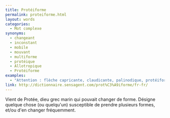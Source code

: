 ```yaml
---
title: Protéiforme
permalink: proteiforme.html
layout: words
categories:
  - Mot complexe
synonyms:
  - changeant
  - inconstant
  - mobile
  - mouvant
  - multiforme
  - protéique
  - Allotropique
  - Protéiforme
examples:
  - "Attention : flèche capricante, claudicante, palinodique, protéiforme [interrupteur ON/OFF simulant le goître du prof. en cas de débordement dans l'assistance]"
link: http://dictionnaire.sensagent.com/prot%C3%A9iforme/fr-fr/
---
```


Vient de Protée, dieu grec marin qui pouvait changer de forme. Désigne quelque chose (ou quelqu'un) susceptible de prendre plusieurs formes, et/ou d'en changer fréquemment.
